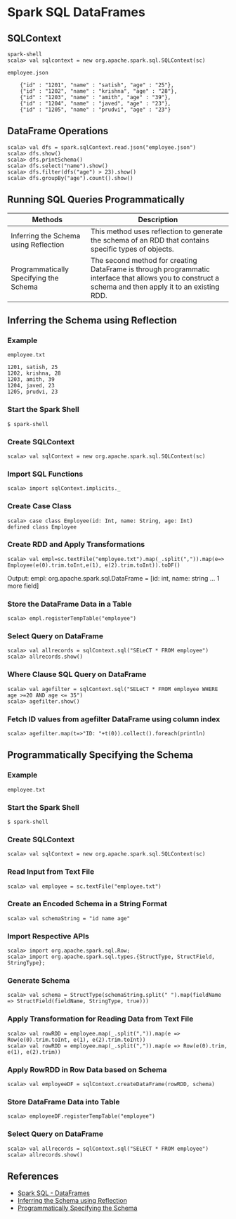 # Spark SQL DataFrames

## SQLContext
```
spark-shell
scala> val sqlcontext = new org.apache.spark.sql.SQLContext(sc)
```

`employee.json`
```
	{"id" : "1201", "name" : "satish", "age" : "25"},
	{"id" : "1202", "name" : "krishna", "age" : "28"},
	{"id" : "1203", "name" : "amith", "age" : "39"},
	{"id" : "1204", "name" : "javed", "age" : "23"},
	{"id" : "1205", "name" : "prudvi", "age" : "23"}
```

## DataFrame Operations
```
scala> val dfs = spark.sqlContext.read.json("employee.json")
scala> dfs.show()
scala> dfs.printSchema()
scala> dfs.select("name").show()
scala> dfs.filter(dfs("age") > 23).show()
scala> dfs.groupBy("age").count().show()
```

## Running SQL Queries Programmatically
Methods | Description
---|----
Inferring the Schema using Reflection | This method uses reflection to generate the schema of an RDD that contains specific types of objects.
Programmatically Specifying the Schema | The second method for creating DataFrame is through programmatic interface that allows you to construct a schema and then apply it to an existing RDD.

## Inferring the Schema using Reflection
### Example
`employee.txt`
```
1201, satish, 25
1202, krishna, 28
1203, amith, 39
1204, javed, 23
1205, prudvi, 23
```

### Start the Spark Shell
`$ spark-shell`

### Create SQLContext
```
scala> val sqlContext = new org.apache.spark.sql.SQLContext(sc)
```

### Import SQL Functions
```
scala> import sqlContext.implicits._
```

### Create Case Class
```
scala> case class Employee(id: Int, name: String, age: Int)
defined class Employee
```

### Create RDD and Apply Transformations
```
scala> val empl=sc.textFile("employee.txt").map(_.split(",")).map(e=> Employee(e(0).trim.toInt,e(1), e(2).trim.toInt)).toDF()
```

Output: empl: org.apache.spark.sql.DataFrame = [id: int, name: string ... 1 more field]

### Store the DataFrame Data in a Table
```
scala> empl.registerTempTable("employee")
```

### Select Query on DataFrame
```
scala> val allrecords = sqlContext.sql("SELeCT * FROM employee")
scala> allrecords.show()
```

### Where Clause SQL Query on DataFrame
```
scala> val agefilter = sqlContext.sql("SELeCT * FROM employee WHERE age >=20 AND age <= 35")
scala> agefilter.show()
```

### Fetch ID values from agefilter DataFrame using column index
```
scala> agefilter.map(t=>"ID: "+t(0)).collect().foreach(println)
```

## Programmatically Specifying the Schema
### Example
`employee.txt`

### Start the Spark Shell
`$ spark-shell`

### Create SQLContext
```
scala> val sqlContext = new org.apache.spark.sql.SQLContext(sc)
```

### Read Input from Text File
```
scala> val employee = sc.textFile("employee.txt")
```

### Create an Encoded Schema in a String Format
```
scala> val schemaString = "id name age"
```

### Import Respective APIs
```
scala> import org.apache.spark.sql.Row;
scala> import org.apache.spark.sql.types.{StructType, StructField, StringType};
```

### Generate Schema
```
scala> val schema = StructType(schemaString.split(" ").map(fieldName => StructField(fieldName, StringType, true)))
```

### Apply Transformation for Reading Data from Text File
```
scala> val rowRDD = employee.map(_.split(",")).map(e => Row(e(0).trim.toInt, e(1), e(2).trim.toInt))
scala> val rowRDD = employee.map(_.split(",")).map(e => Row(e(0).trim, e(1), e(2).trim))
```

### Apply RowRDD in Row Data based on Schema
```
scala> val employeeDF = sqlContext.createDataFrame(rowRDD, schema)
```

### Store DataFrame Data into Table
```
scala> employeeDF.registerTempTable("employee")
```

### Select Query on DataFrame
```
scala> val allrecords = sqlContext.sql("SELECT * FROM employee")
scala> allrecords.show()
```

## References
- [Spark SQL - DataFrames](https://www.tutorialspoint.com/spark_sql/spark_sql_dataframes.htm)
- [Inferring the Schema using Reflection](https://www.tutorialspoint.com/spark_sql/inferring_schema_using-reflection.htm)
- [Programmatically Specifying the Schema](https://www.tutorialspoint.com/spark_sql/programmatically_specifying_schema.htm)